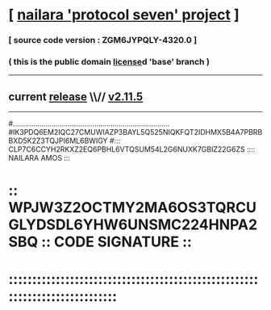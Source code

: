 
# [ [nailara 'protocol seven' project](http://nailara.network/) ]

### [ source code version : ZGM6JYPQLY-4320.0 ]

### ( this is the public domain [license](../license)d 'base' branch )
---
## current [release](https://github.com/nailara-technologies/protocol-7/releases) \\\\// [v2.11.5](https://github.com/nailara-technologies/protocol-7/releases/tag/v2.11.5)
---

#.............................................................................
#IK3PDQ6EM2IQC27CMUWIAZP3BAYL5Q525NIQKFQT2IDHMX5B4A7PBRBBXD5K2Z3TQJPI6ML6BWIGY
#::: CLP7C6CCYH2RKXZ2EQ6PBHL6VTQSUM54L2G6NUXK7GBIZ22G6ZS :::: NAILARA AMOS :::
# :: WPJW3Z2OCTMY2MA6OS3TQRCUGLYDSDL6YHW6UNSMC224HNPA2SBQ :: CODE SIGNATURE ::
# ::::::::::::::::::::::::::::::::::::::::::::::::::::::::::::::::::::::::::::
